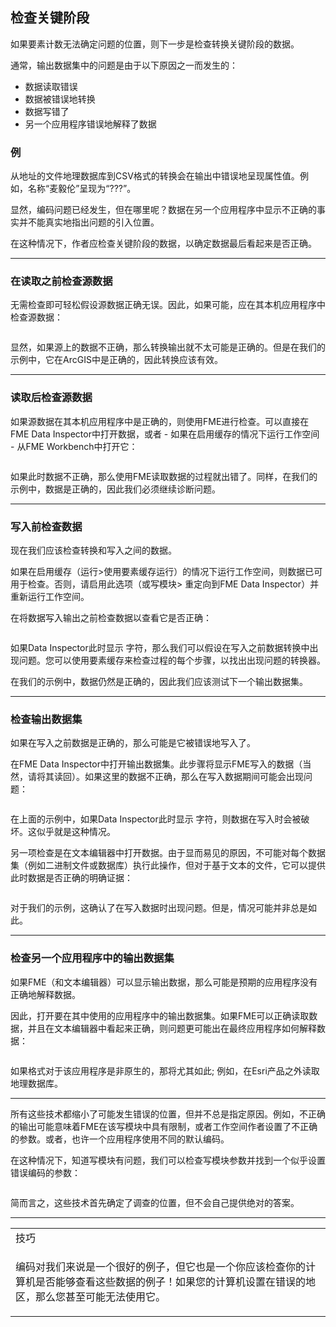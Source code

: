   <div id="readme" class="readme blob instapaper_body">
    <article class="markdown-body entry-content" itemprop="text"><h2><a id="user-content-checking-key-stages" class="anchor" aria-hidden="true" href="https://github.com/safesoftware/FMETraining/blob/Desktop-Basic-2018/DesktopBasic5BestPractice/5.17.KeyStageInspection.md#checking-key-stages"></a><font style="vertical-align: inherit;"><font style="vertical-align: inherit;">检查关键阶段</font></font></h2>
<p><font style="vertical-align: inherit;"><font style="vertical-align: inherit;">如果要素计数无法确定问题的位置，则下一步是检查转换关键阶段的数据。</font></font></p>
<p><font style="vertical-align: inherit;"><font style="vertical-align: inherit;">通常，输出数据集中的问题是由于以下原因之一而发生的：</font></font></p>
<ul>
<li><font style="vertical-align: inherit;"><font style="vertical-align: inherit;">数据读取错误</font></font></li>
<li><font style="vertical-align: inherit;"><font style="vertical-align: inherit;">数据被错误地转换</font></font></li>
<li><font style="vertical-align: inherit;"><font style="vertical-align: inherit;">数据写错了</font></font></li>
<li><font style="vertical-align: inherit;"><font style="vertical-align: inherit;">另一个应用程序错误地解释了数据</font></font></li>
</ul>
<h3><a id="user-content-example" class="anchor" aria-hidden="true" href="https://github.com/safesoftware/FMETraining/blob/Desktop-Basic-2018/DesktopBasic5BestPractice/5.17.KeyStageInspection.md#example"></a><font style="vertical-align: inherit;"><font style="vertical-align: inherit;">例</font></font></h3>
<p><font style="vertical-align: inherit;"><font style="vertical-align: inherit;">从地址的文件地理数据库到CSV格式的转换会在输出中错误地呈现属性值。</font><font style="vertical-align: inherit;">例如，名称“麦毅伦”呈现为“???”。</font></font></p>
<p><font style="vertical-align: inherit;"><font style="vertical-align: inherit;">显然，编码问题已经发生，但在哪里呢？</font><font style="vertical-align: inherit;">数据在另一个应用程序中显示不正确的事实并不能真实地指出问题的引入位置。</font></font></p>
<p><font style="vertical-align: inherit;"><font style="vertical-align: inherit;">在这种情况下，作者应检查关键阶段的数据，以确定数据最后看起来是否正确。</font></font></p>
<hr>
<h3><a id="user-content-inspect-the-source-data-before-reading" class="anchor" aria-hidden="true" href="https://github.com/safesoftware/FMETraining/blob/Desktop-Basic-2018/DesktopBasic5BestPractice/5.17.KeyStageInspection.md#inspect-the-source-data-before-reading"></a><font style="vertical-align: inherit;"><font style="vertical-align: inherit;">在读取之前检查源数据</font></font></h3>
<p><font style="vertical-align: inherit;"><font style="vertical-align: inherit;">无需检查即可轻松假设源数据正确无误。</font><font style="vertical-align: inherit;">因此，如果可能，应在其本机应用程序中检查源数据：</font></font></p>
<p><a target="_blank" rel="noopener noreferrer" href="https://github.com/safesoftware/FMETraining/blob/Desktop-Basic-2018/DesktopBasic5BestPractice/Images/Img5.055-0.EncodingInArcGIS.png"><img src="./Images/Img5.055-0.EncodingInArcGIS.png" alt="" style="max-width:100%;"></a></p>
<p><font style="vertical-align: inherit;"><font style="vertical-align: inherit;">显然，如果源上的数据不正确，那么转换输出就不太可能是正确的。</font><font style="vertical-align: inherit;">但是在我们的示例中，它在ArcGIS中是正确的，因此转换应该有效。</font></font></p>
<hr>
<h3><a id="user-content-inspect-the-source-data-after-reading" class="anchor" aria-hidden="true" href="https://github.com/safesoftware/FMETraining/blob/Desktop-Basic-2018/DesktopBasic5BestPractice/5.17.KeyStageInspection.md#inspect-the-source-data-after-reading"></a><font style="vertical-align: inherit;"><font style="vertical-align: inherit;">读取后检查源数据</font></font></h3>
<p><font style="vertical-align: inherit;"><font style="vertical-align: inherit;">如果源数据在其本机应用程序中是正确的，则使用FME进行检查。</font><font style="vertical-align: inherit;">可以直接在FME Data Inspector中打开数据，或者 - 如果在启用缓存的情况下运行工作空间 - 从FME Workbench中打开它：</font></font></p>
<p><a target="_blank" rel="noopener noreferrer" href="https://github.com/safesoftware/FMETraining/blob/Desktop-Basic-2018/DesktopBasic5BestPractice/Images/Img5.055-1.EncodingInDI.png"><img src="./Images/Img5.055-1.EncodingInDI.png" alt="" style="max-width:100%;"></a></p>
<p><font style="vertical-align: inherit;"><font style="vertical-align: inherit;">如果此时数据不正确，那么使用FME读取数据的过程就出错了。</font><font style="vertical-align: inherit;">同样，在我们的示例中，数据是正确的，因此我们必须继续诊断问题。</font></font></p>
<hr>
<h3><a id="user-content-inspect-the-data-before-writing" class="anchor" aria-hidden="true" href="https://github.com/safesoftware/FMETraining/blob/Desktop-Basic-2018/DesktopBasic5BestPractice/5.17.KeyStageInspection.md#inspect-the-data-before-writing"></a><font style="vertical-align: inherit;"><font style="vertical-align: inherit;">写入前检查数据</font></font></h3>
<p><font style="vertical-align: inherit;"><font style="vertical-align: inherit;">现在我们应该检查转换和写入之间的数据。</font></font></p>
<p><font style="vertical-align: inherit;"><font style="vertical-align: inherit;">如果在启用缓存（运行&gt;使用要素缓存运行）的情况下运行工作空间，则数据已可用于检查。</font><font style="vertical-align: inherit;">否则，请启用此选项（或写模块&gt; 重定向到FME Data Inspector）并重新运行工作空间。</font></font></p>
<p><font style="vertical-align: inherit;"><font style="vertical-align: inherit;">在将数据写入输出之前检查数据以查看它是否正确：</font></font></p>
<p><a target="_blank" rel="noopener noreferrer" href="https://github.com/safesoftware/FMETraining/blob/Desktop-Basic-2018/DesktopBasic5BestPractice/Images/Img5.055-2.EncodingPreWrite.png"><img src="./Images/Img5.055-2.EncodingPreWrite.png" alt="" style="max-width:100%;"></a></p>
<p><font style="vertical-align: inherit;"><font style="vertical-align: inherit;">如果Data Inspector此时显示 字符，那么我们可以假设在写入之前数据转换中出现问题。</font><font style="vertical-align: inherit;">您可以使用要素缓存来检查过程的每个步骤，以找出出现问题的转换器。</font></font></p>
<p><font style="vertical-align: inherit;"><font style="vertical-align: inherit;">在我们的示例中，数据仍然是正确的，因此我们应该测试下一个输出数据集。</font></font></p>
<hr>
<h3><a id="user-content-inspect-the-output-dataset" class="anchor" aria-hidden="true" href="https://github.com/safesoftware/FMETraining/blob/Desktop-Basic-2018/DesktopBasic5BestPractice/5.17.KeyStageInspection.md#inspect-the-output-dataset"></a><font style="vertical-align: inherit;"><font style="vertical-align: inherit;">检查输出数据集</font></font></h3>
<p><font style="vertical-align: inherit;"><font style="vertical-align: inherit;">如果在写入之前数据是正确的，那么可能是它被错误地写入了。</font></font></p>
<p><font style="vertical-align: inherit;"><font style="vertical-align: inherit;">在FME Data Inspector中打开输出数据集。</font><font style="vertical-align: inherit;">此步骤将显示FME写入的数据（当然，请将其读回）。</font><font style="vertical-align: inherit;">如果这里的数据不正确，那么在写入数据期间可能会出现问题：</font></font></p>
<p><a target="_blank" rel="noopener noreferrer" href="https://github.com/safesoftware/FMETraining/blob/Desktop-Basic-2018/DesktopBasic5BestPractice/Images/Img5.055-3.EncodingPostWrite.png"><img src="./Images/Img5.055-3.EncodingPostWrite.png" alt="" style="max-width:100%;"></a></p>
<p><font style="vertical-align: inherit;"><font style="vertical-align: inherit;">在上面的示例中，如果Data Inspector此时显示 字符，则数据在写入时会被破坏。</font><font style="vertical-align: inherit;">这似乎就是这种情况。</font></font></p>
<p><font style="vertical-align: inherit;"><font style="vertical-align: inherit;">另一项检查是在文本编辑器中打开数据。</font><font style="vertical-align: inherit;">由于显而易见的原因，不可能对每个数据集（例如二进制文件或数据库）执行此操作，但对于基于文本的文件，它可以提供此时数据是否正确的明确证据：</font></font></p>
<p><a target="_blank" rel="noopener noreferrer" href="https://github.com/safesoftware/FMETraining/blob/Desktop-Basic-2018/DesktopBasic5BestPractice/Images/Img5.055-4.EncodingTextEditor.png"><img src="./Images/Img5.055-4.EncodingTextEditor.png" alt="" style="max-width:100%;"></a></p>
<p><font style="vertical-align: inherit;"><font style="vertical-align: inherit;">对于我们的示例，这确认了在写入数据时出现问题。</font><font style="vertical-align: inherit;">但是，情况可能并非总是如此。</font></font></p>
<hr>
<h3><a id="user-content-inspect-the-output-dataset-in-another-application" class="anchor" aria-hidden="true" href="https://github.com/safesoftware/FMETraining/blob/Desktop-Basic-2018/DesktopBasic5BestPractice/5.17.KeyStageInspection.md#inspect-the-output-dataset-in-another-application"></a><font style="vertical-align: inherit;"><font style="vertical-align: inherit;">检查另一个应用程序中的输出数据集</font></font></h3>
<p><font style="vertical-align: inherit;"><font style="vertical-align: inherit;">如果FME（和文本编辑器）可以显示输出数据，那么可能是预期的应用程序没有正确地解释数据。</font></font></p>
<p><font style="vertical-align: inherit;"><font style="vertical-align: inherit;">因此，打开要在其中使用的应用程序中的输出数据集。</font><font style="vertical-align: inherit;">如果FME可以正确读取数据，并且在文本编辑器中看起来正确，则问题更可能出在最终应用程序如何解释数据：</font></font></p>
<p><a target="_blank" rel="noopener noreferrer" href="https://github.com/safesoftware/FMETraining/blob/Desktop-Basic-2018/DesktopBasic5BestPractice/Images/Img5.057.BadEncodingOther.png"><img src="./Images/Img5.057.BadEncodingOther.png" alt="" style="max-width:100%;"></a></p>
<p><font style="vertical-align: inherit;"><font style="vertical-align: inherit;">如果格式对于该应用程序是非原生的，那将尤其如此; </font><font style="vertical-align: inherit;">例如，在Esri产品之外读取地理数据库。</font></font></p>
<hr>
<p><font style="vertical-align: inherit;"><font style="vertical-align: inherit;">所有这些技术都缩小了可能发生错误的位置，但并不总是指定原因。</font><font style="vertical-align: inherit;">例如，不正确的输出可能意味着FME在该写模块中具有限制，或者工作空间作者设置了不正确的参数。</font><font style="vertical-align: inherit;">或者，也许一个应用程序使用不同的默认编码。</font></font></p>
<p><font style="vertical-align: inherit;"><font style="vertical-align: inherit;">在这种情况下，知道写模块有问题，我们可以检查写模块参数并找到一个似乎设置错误编码的参数：</font></font></p>
<p><a target="_blank" rel="noopener noreferrer" href="https://github.com/safesoftware/FMETraining/blob/Desktop-Basic-2018/DesktopBasic5BestPractice/Images/Img5.056.EncodingWriterParameter.png"><img src="./Images/Img5.056.EncodingWriterParameter.png" alt="" style="max-width:100%;"></a></p>
<p><font style="vertical-align: inherit;"><font style="vertical-align: inherit;">简而言之，这些技术首先确定了调查的位置，但不会自己提供绝对的答案。</font></font></p>
<hr>

<table>
<tbody><tr>
<td>
<i></i><font style="vertical-align: inherit;"><font style="vertical-align: inherit;">
技巧
</font></font></td>
</tr>
<tr>
<td><font style="vertical-align: inherit;"><font style="vertical-align: inherit;">

编码对我们来说是一个很好的例子，但它也是一个你应该检查你的计算机是否能够查看这些数据的例子！</font><font style="vertical-align: inherit;">如果您的计算机设置在错误的地区，那么您甚至可能无法使用它。

</font></font></td>
</tr>
</tbody></table>
</article>
  </div>
